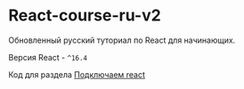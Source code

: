 # React-course-ru-v2

Обновленный русский туториал по React для начинающих.

Версия React - `^16.4`

Код для раздела [Подключаем react](https://maxfarseer.gitbooks.io/react-course-ru-v2/content/chapter1.html)
